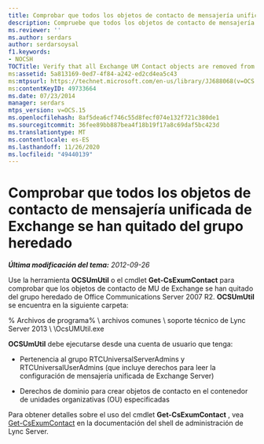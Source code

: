 ```yaml
---
title: Comprobar que todos los objetos de contacto de mensajería unificada de Exchange se han quitado del grupo heredado
description: Compruebe que todos los objetos de contacto de mensajería unificada de Exchange se han quitado del grupo heredado.
ms.reviewer: ''
ms.author: serdars
author: serdarsoysal
f1.keywords:
- NOCSH
TOCTitle: Verify that all Exchange UM Contact objects are removed from the legacy pool
ms:assetid: 5a813169-0ed7-4f84-a242-ed2cd4ea5c43
ms:mtpsurl: https://technet.microsoft.com/en-us/library/JJ688068(v=OCS.15)
ms:contentKeyID: 49733664
ms.date: 07/23/2014
manager: serdars
mtps_version: v=OCS.15
ms.openlocfilehash: 8af5dea6cf746c55d8fecf074e132f721c380de1
ms.sourcegitcommit: 36fee89bb887bea4f18b19f17a8c69daf5bc423d
ms.translationtype: MT
ms.contentlocale: es-ES
ms.lasthandoff: 11/26/2020
ms.locfileid: "49440139"
---
```

# <a name="verify-that-all-exchange-um-contact-objects-are-removed-from-the-legacy-pool"></a>Comprobar que todos los objetos de contacto de mensajería unificada de Exchange se han quitado del grupo heredado

<div data-xmlns="http://www.w3.org/1999/xhtml">

<div class="topic" data-xmlns="http://www.w3.org/1999/xhtml" data-msxsl="urn:schemas-microsoft-com:xslt" data-cs="https://msdn.microsoft.com/">

<div data-asp="https://msdn2.microsoft.com/asp">



</div>

<div id="mainSection">

<div id="mainBody">

<span> </span>

_**Última modificación del tema:** 2012-09-26_

Use la herramienta **OCSUmUtil** o el cmdlet **Get-CsExumContact** para comprobar que los objetos de contacto de MU de Exchange se han quitado del grupo heredado de Office Communications Server 2007 R2. **OCSUmUtil** se encuentra en la siguiente carpeta:

% Archivos de programa% \\ archivos comunes \\ soporte técnico de Lync Server 2013 \\ \\OcsUMUtil.exe

**OCSUmUtil** debe ejecutarse desde una cuenta de usuario que tenga:

  - Pertenencia al grupo RTCUniversalServerAdmins y RTCUniversalUserAdmins (que incluye derechos para leer la configuración de mensajería unificada de Exchange Server)

  - Derechos de dominio para crear objetos de contacto en el contenedor de unidades organizativas (OU) especificadas

Para obtener detalles sobre el uso del cmdlet **Get-CsExumContact** , vea [Get-CsExumContact](https://docs.microsoft.com/powershell/module/skype/Get-CsExUmContact) en la documentación del shell de administración de Lync Server.

</div>

<span> </span>

</div>

</div>

</div>

